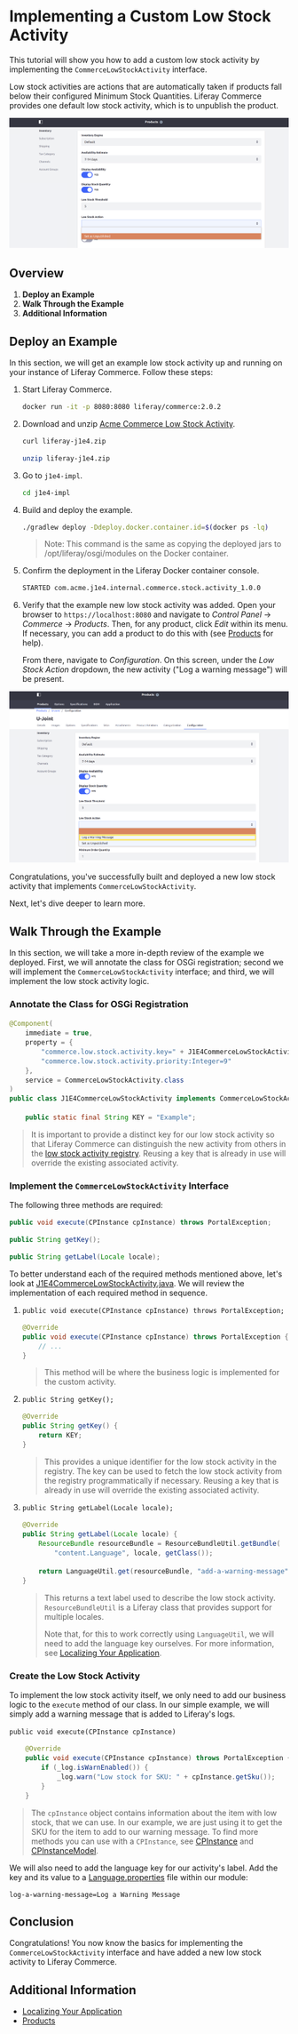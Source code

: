 # Implementing a Custom Low Stock Activity

This tutorial will show you how to add a custom low stock activity by implementing the `CommerceLowStockActivity` interface.

Low stock activities are actions that are automatically taken if products fall below their configured Minimum Stock Quantities. Liferay Commerce provides one default low stock activity, which is to unpublish the product.

![Out of the box low stock activity](./images/01.png "Out of the box low stock activity")

## Overview

1. **Deploy an Example**
2. **Walk Through the Example**
3. **Additional Information**

## Deploy an Example

In this section, we will get an example low stock activity up and running on your instance of Liferay Commerce. Follow these steps:

1. Start Liferay Commerce.

    ```bash
    docker run -it -p 8080:8080 liferay/commerce:2.0.2
    ```

1. Download and unzip [Acme Commerce Low Stock Activity](./liferay-j1e4.zip).

    ```bash
    curl liferay-j1e4.zip
    ```

    ```bash
    unzip liferay-j1e4.zip
    ```

1. Go to `j1e4-impl`.

    ```bash
    cd j1e4-impl
    ```

1. Build and deploy the example.

    ```bash
    ./gradlew deploy -Ddeploy.docker.container.id=$(docker ps -lq)
    ```

    >Note: This command is the same as copying the deployed jars to /opt/liferay/osgi/modules on the Docker container.

1. Confirm the deployment in the Liferay Docker container console.

    ```bash
    STARTED com.acme.j1e4.internal.commerce.stock.activity_1.0.0
    ```

1. Verify that the example new low stock activity was added. Open your browser to `https://localhost:8080` and navigate to _Control Panel_ → _Commerce_ → _Products_. Then, for any product, click _Edit_ within its menu. If necessary, you can add a product to do this with (see [Products](https://commerce.liferay.dev/user-guide/-/knowledge_base/user/products) for help).

   From there, navigate to _Configuration_. On this screen, under the _Low Stock Action_ dropdown, the new activity ("Log a warning message") will be present.

![New low stock activity](./images/02.png "New low stock activity")

Congratulations, you've successfully built and deployed a new low stock activity that implements `CommerceLowStockActivity`.

Next, let's dive deeper to learn more.

## Walk Through the Example

In this section, we will take a more in-depth review of the example we deployed. First, we will annotate the class for OSGi registration; second we will implement the `CommerceLowStockActivity` interface; and third, we will implement the low stock activity logic.

### Annotate the Class for OSGi Registration

```java
@Component(
    immediate = true,
    property = {
        "commerce.low.stock.activity.key=" + J1E4CommerceLowStockActivity.KEY,
        "commerce.low.stock.activity.priority:Integer=9"
    },
    service = CommerceLowStockActivity.class
)
public class J1E4CommerceLowStockActivity implements CommerceLowStockActivity {

    public static final String KEY = "Example";
```

> It is important to provide a distinct key for our low stock activity so that Liferay Commerce can distinguish the new activity from others in the [low stock activity registry](https://github.com/liferay/com-liferay-commerce/blob/2.0.2/commerce-service/src/main/java/com/liferay/commerce/internal/stock/activity/CommerceLowStockActivityRegistryImpl.java). Reusing a key that is already in use will override the existing associated activity.

### Implement the `CommerceLowStockActivity` Interface

The following three methods are required:

```java
public void execute(CPInstance cpInstance) throws PortalException;
```

```java
public String getKey();
```

```java
public String getLabel(Locale locale);
```

To better understand each of the required methods mentioned above, let's look at [J1E4CommerceLowStockActivity.java](./liferay-j1e4.zip/j1e4-impl/src/main/java/com/acme/j1e4/internal/commerce/stock/activity/J1E4CommerceLowStockActivity.java). We will review the implementation of each required method in sequence.

1. `public void execute(CPInstance cpInstance) throws PortalException;`

    ```java
    @Override
    public void execute(CPInstance cpInstance) throws PortalException {
        // ...
    }
    ```

    > This method will be where the business logic is implemented for the custom activity.

2. `public String getKey();`

    ```java
    @Override
    public String getKey() {
        return KEY;
    }
    ```

    > This provides a unique identifier for the low stock activity in the registry. The key can be used to fetch the low stock activity from the registry programmatically if necessary. Reusing a key that is already in use will override the existing associated activity.

3. `public String getLabel(Locale locale);`

    ```java
    @Override
    public String getLabel(Locale locale) {
        ResourceBundle resourceBundle = ResourceBundleUtil.getBundle(
            "content.Language", locale, getClass());

        return LanguageUtil.get(resourceBundle, "add-a-warning-message");
    }
    ```

    > This returns a text label used to describe the low stock activity. `ResourceBundleUtil` is a Liferay class that provides support for multiple locales.
    >
    > Note that, for this to work correctly using `LanguageUtil`, we will need to add the language key ourselves. For more information, see [Localizing Your Application](https://help.liferay.com/hc/en-us/articles/360018168251-Localizing-Your-Application).

### Create the Low Stock Activity

To implement the low stock activity itself, we only need to add our business logic to the `execute` method of our class. In our simple example, we will simply add a warning message that is added to Liferay's logs.

`public void execute(CPInstance cpInstance)`

```java
    @Override
    public void execute(CPInstance cpInstance) throws PortalException {
        if (_log.isWarnEnabled()) {
            _log.warn("Low stock for SKU: " + cpInstance.getSku());
        }
    }
```

> The `cpInstance` object contains information about the item with low stock, that we can use. In our example, we are just using it to get the SKU for the item to add to our warning message. To find more methods you can use with a `CPInstance`, see [CPInstance](https://github.com/liferay/com-liferay-commerce/blob/2.0.2/commerce-product-api/src/main/java/com/liferay/commerce/product/model/CPInstance.java) and [CPInstanceModel](https://github.com/liferay/com-liferay-commerce/blob/2.0.2/commerce-product-api/src/main/java/com/liferay/commerce/product/model/CPInstanceModel.java).

We will also need to add the language key for our activity's label. Add the key and its value to a [Language.properties](./liferay-j1e4.zip/j1e4-impl/src/main/resources/content/Language.properties) file within our module:

```
log-a-warning-message=Log a Warning Message
```

## Conclusion

Congratulations! You now know the basics for implementing the `CommerceLowStockActivity` interface and have added a new low stock activity to Liferay Commerce.

## Additional Information

* [Localizing Your Application](https://help.liferay.com/hc/en-us/articles/360018168251-Localizing-Your-Application)
* [Products](https://commerce.liferay.dev/user-guide/-/knowledge_base/user/products)
